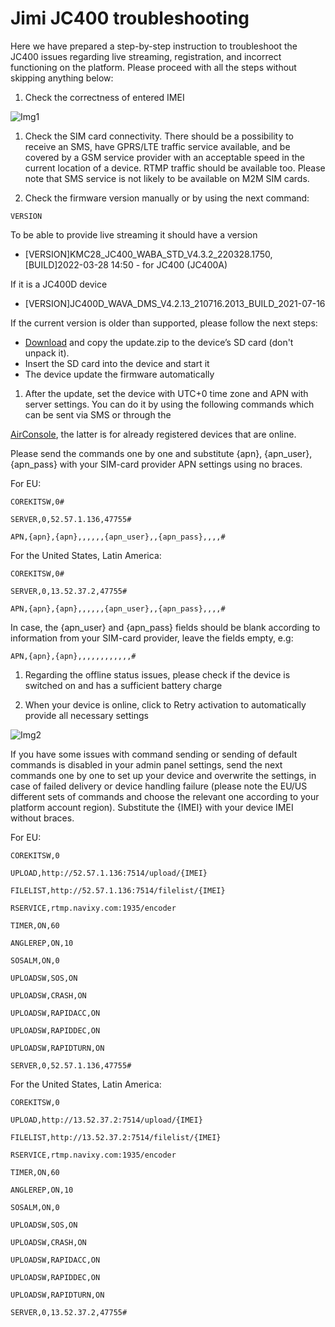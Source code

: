 # Jimi JC400 troubleshooting

Here we have prepared a step-by-step instruction to troubleshoot the JC400 issues regarding live streaming, registration, and incorrect functioning on the platform. Please proceed with all the steps without skipping anything below:

1. Check the correctness of entered IMEI

![Img1](https://www.navixy.com/wp-content/uploads/2022/10/img1.jpg)

1. Check the SIM card connectivity. There should be a possibility to receive an SMS, have GPRS/LTE traffic service available, and be covered by a GSM service provider with an acceptable speed in the current location of a device. RTMP traffic should be available too. Please note that SMS service is not likely to be available on M2M SIM cards.

1. Check the firmware version manually or by using the next command:

```
VERSION
```

To be able to provide live streaming it should have a version

- \[VERSION\]KMC28\_JC400\_WABA\_STD\_V4.3.2\_220328.1750,\[BUILD\]2022-03-28 14:50 - for JC400 (JC400A)

If it is a JC400D device

- \[VERSION\]JC400D\_WAVA\_DMS\_V4.2.13\_210716.2013\_BUILD\_2021-07-16

If the current version is older than supported, please follow the next steps:

- [Download](https://drive.google.com/file/d/1Y56Tk5Xv3KGh-7J6XPdzs6tQUKqEglca/view?usp=sharing) and copy the update.zip to the device’s SD card (don't unpack it).
- Insert the SD card into the device and start it
- The device update the firmware automatically

1. After the update, set the device with UTC+0 time zone and APN with server settings. You can do it by using the following commands which can be sent via SMS or through the

[AirConsole](https://www.navixy.com/docs/admin-panel-docs/trackers/air-console/), the latter is for already registered devices that are online.

Please send the commands one by one and substitute {apn}, {apn\_user}, {apn\_pass} with your SIM-card provider APN settings using no braces.

For EU:

```
COREKITSW,0#

SERVER,0,52.57.1.136,47755#

APN,{apn},{apn},,,,,,{apn_user},,{apn_pass},,,,#
```

For the United States, Latin America:

```
COREKITSW,0#

SERVER,0,13.52.37.2,47755#

APN,{apn},{apn},,,,,,{apn_user},,{apn_pass},,,,#
```

In case, the {apn\_user} and {apn\_pass} fields should be blank according to information from your SIM-card provider, leave the fields empty, e.g:

```
APN,{apn},{apn},,,,,,,,,,,,#
```

1. Regarding the offline status issues, please check if the device is switched on and has a sufficient battery charge

1. When your device is online, click to Retry activation to automatically provide all necessary settings

![Img2](https://www.navixy.com/wp-content/uploads/2022/10/img2.jpg)

If you have some issues with command sending or sending of default commands is disabled in your admin panel settings, send the next commands one by one to set up your device and overwrite the settings, in case of failed delivery or device handling failure (please note the EU/US different sets of commands and choose the relevant one according to your platform account region). Substitute the {IMEI} with your device IMEI without braces.

For EU:

```
COREKITSW,0

UPLOAD,http://52.57.1.136:7514/upload/{IMEI}

FILELIST,http://52.57.1.136:7514/filelist/{IMEI}

RSERVICE,rtmp.navixy.com:1935/encoder

TIMER,ON,60

ANGLEREP,ON,10

SOSALM,ON,0

UPLOADSW,SOS,ON

UPLOADSW,CRASH,ON

UPLOADSW,RAPIDACC,ON

UPLOADSW,RAPIDDEC,ON

UPLOADSW,RAPIDTURN,ON

SERVER,0,52.57.1.136,47755#
```

For the United States, Latin America:

```
COREKITSW,0

UPLOAD,http://13.52.37.2:7514/upload/{IMEI}

FILELIST,http://13.52.37.2:7514/filelist/{IMEI}

RSERVICE,rtmp.navixy.com:1935/encoder

TIMER,ON,60

ANGLEREP,ON,10

SOSALM,ON,0

UPLOADSW,SOS,ON

UPLOADSW,CRASH,ON

UPLOADSW,RAPIDACC,ON

UPLOADSW,RAPIDDEC,ON

UPLOADSW,RAPIDTURN,ON

SERVER,0,13.52.37.2,47755#
```